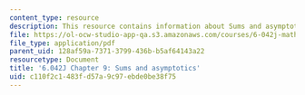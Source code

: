```yaml
---
content_type: resource
description: This resource contains information about Sums and asymptotics.
file: https://ol-ocw-studio-app-qa.s3.amazonaws.com/courses/6-042j-mathematics-for-computer-science-fall-2010/c110f2c1483fd57a9c97ebde0be38f75_MIT6_042JF10_chap09.pdf
file_type: application/pdf
parent_uid: 128af59a-7371-3799-436b-b5af64143a22
resourcetype: Document
title: '6.042J Chapter 9: Sums and asymptotics'
uid: c110f2c1-483f-d57a-9c97-ebde0be38f75
---
```

